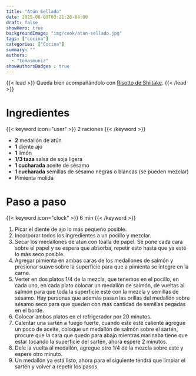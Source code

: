 ```yaml
---
title: "Atún Sellado"
date: 2025-08-09T03:21:26-04:00
draft: false
showHero: true
backgroundImage: "img/cook/atun-sellado.jpg"
tags: ["cocina"]
categories: ["Cocina"]
summary: ""
authors:
  - "tomasmuniz"
showAuthorsBadges : true
---
```


{{< lead >}}
Queda bien acompañándolo con [Risotto de Shiitake](/es/cook/risotto-shiitake).
{{< /lead >}}

# Ingredientes
{{< keyword icon="user" >}} 2 raciones {{< /keyword >}}
* **2** medallón de atún
* **1** diente ajo
* **1** limón
* **1/3 taza** salsa de soja ligera
* **1 cucharada** aceite de sésamo
* **1 cucharada** semillas de sésamo negras o blancas (se pueden mezclar)
* Pimienta molida

# Paso a paso
{{< keyword icon="clock" >}} 6 min {{< /keyword >}}
1. Picar el diente de ajo lo más pequeño posible.
2. Incorporar todos los ingredientes a un pocillo y mezclar.
3. Secar los medallones de atún con toalla de papel. Se pone cada cara sobre el papel y se espera que absorba, repetir esto hasta que ya esté lo más seco posible.
4. Agregar pimienta en ambas caras de los medallones de salmón y presionar suave sobre la superficie para que a pimienta se integre en la carne.
5. Verter en dos platos 1/4 de la mezcla, que tenemos en el pocillo, en cada uno, en cada plato colocar un medallón de salmón, de vueltas al salmón para que toda la superficie esté con la mezcla y semillas de sésamo. Hay personas que además pasan las orillas del medallón sobre sésamo seco para que queden con más cantidad de semillas pegadas en el borde.
6. Colocar ambos platos en el refrigerador por 20 minutos.
7. Calentar una sartén a fuego fuerte, cuando este esté caliente agregue un poco de aceite, coloque un medallón de salmón sobre el sartén, procure que la cara que quedo para abajo mientras marinaba tiene que estar tocando la superficie del sartén, ahora espere 2 minutos.
8. Dele la vuelta al medallón, agregue otro 1/4 de la mezcla sobre este y espere otro minuto.
9. Un medallón ya está listo, ahora para el siguiente tendrá que limpiar el sartén y volver a repetir los pasos.